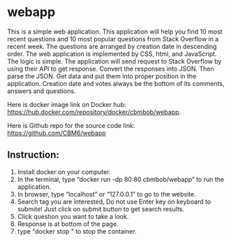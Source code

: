 # webapp
This is a simple web application. This application will help you find 10 most recent questions and 10 most popular questions from Stack Overflow in a recent week. The questions are arranged by creation date in descending order. The web application is implemented by CSS, html, and JavaScript. The logic is simple. The application will send request to Stack Overflow by using their API to get response. Convert the responses into JSON. Then parse the JSON. Get data and put them into proper position in the application. Creation date and votes always be the bottom of its comments, answers and questions.

Here is docker image link on Docker hub:  https://hub.docker.com/repository/docker/cbmbob/webapp.

Here is Github repo for the source code link: https://github.com/CBM6/webapp

## Instruction:
1.	Install docker on your computer.
2.	In the terminal, type “docker run -dp 80:80 cbmbob/webapp” to run the application.
3.	In browser, type “localhost” or “127.0.0.1” to go to the website.
4.	Search tag you are interested, Do not use Enter key on keyboard to submite! Just click on submit button to get search results.
5.	Click question you want to take a look.
6.	Response is at bottom of the page.
7.  type "docker stop <the container id>" to stop the container.
